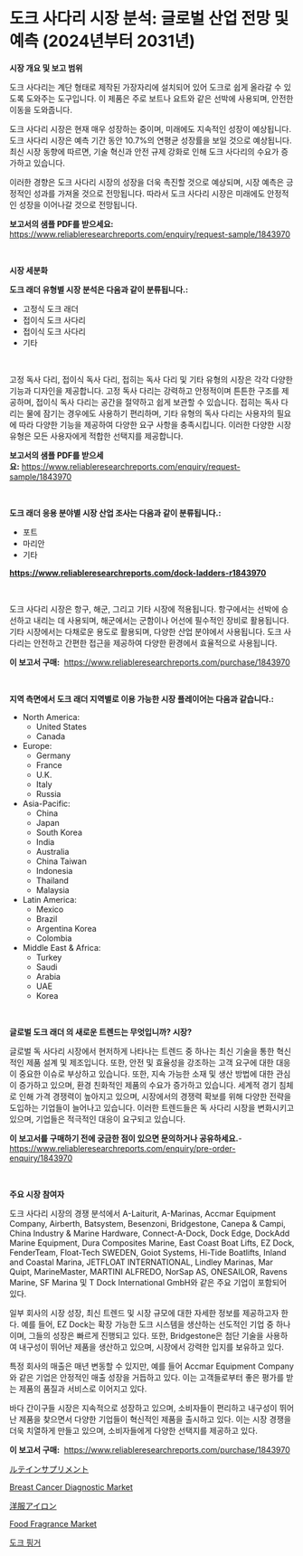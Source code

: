 <p><h1>도크 사다리 시장 분석: 글로벌 산업 전망 및 예측 (2024년부터 2031년)</h1></p><p><strong>시장 개요 및 보고 범위</strong></p>
<p><p>도크 사다리는 계단 형태로 제작된 가장자리에 설치되어 있어 도크로 쉽게 올라갈 수 있도록 도와주는 도구입니다. 이 제품은 주로 보트나 요트와 같은 선박에 사용되며, 안전한 이동을 도와줍니다.</p><p>도크 사다리 시장은 현재 매우 성장하는 중이며, 미래에도 지속적인 성장이 예상됩니다. 도크 사다리 시장은 예측 기간 동안 10.7%의 연평균 성장률을 보일 것으로 예상됩니다. 최신 시장 동향에 따르면, 기술 혁신과 안전 규제 강화로 인해 도크 사다리의 수요가 증가하고 있습니다.</p><p>이러한 경향은 도크 사다리 시장의 성장을 더욱 촉진할 것으로 예상되며, 시장 예측은 긍정적인 성과를 가져올 것으로 전망됩니다. 따라서 도크 사다리 시장은 미래에도 안정적인 성장을 이어나갈 것으로 전망됩니다.</p></p>
<p><strong>보고서의 샘플 PDF를 받으세요:</strong> <a href="https://www.reliableresearchreports.com/enquiry/request-sample/1843970">https://www.reliableresearchreports.com/enquiry/request-sample/1843970</a></p>
<p>&nbsp;</p>
<p><strong>시장 세분화</strong></p>
<p><strong>도크 래더 유형별 시장 분석은 다음과 같이 분류됩니다.:</strong></p>
<p><ul><li>고정식 도크 래더</li><li>접이식 도크 사다리</li><li>접이식 도크 사다리</li><li>기타</li></ul></p>
<p>&nbsp;</p>
<p><p>고정 독사 다리, 접이식 독사 다리, 접히는 독사 다리 및 기타 유형의 시장은 각각 다양한 기능과 디자인을 제공합니다. 고정 독사 다리는 강력하고 안정적이며 튼튼한 구조를 제공하며, 접이식 독사 다리는 공간을 절약하고 쉽게 보관할 수 있습니다. 접히는 독사 다리는 물에 잠기는 경우에도 사용하기 편리하며, 기타 유형의 독사 다리는 사용자의 필요에 따라 다양한 기능을 제공하여 다양한 요구 사항을 충족시킵니다. 이러한 다양한 시장 유형은 모든 사용자에게 적합한 선택지를 제공합니다.</p></p>
<p><strong>보고서의 샘플 PDF를 받으세요:</strong>&nbsp;<a href="https://www.reliableresearchreports.com/enquiry/request-sample/1843970">https://www.reliableresearchreports.com/enquiry/request-sample/1843970</a></p>
<p>&nbsp;</p>
<p><strong> 도크 래더 응용 분야별 시장 산업 조사는 다음과 같이 분류됩니다.:</strong></p>
<p><ul><li>포트</li><li>마리안</li><li>기타</li></ul></p>
<p><strong><a href="https://www.reliableresearchreports.com/dock-ladders-r1843970">https://www.reliableresearchreports.com/dock-ladders-r1843970</a></strong></p>
<p>&nbsp;</p>
<p><p>도크 사다리 시장은 항구, 해군, 그리고 기타 시장에 적용됩니다. 항구에서는 선박에 승선하고 내리는 데 사용되며, 해군에서는 군함이나 어선에 필수적인 장비로 활용됩니다. 기타 시장에서는 다채로운 용도로 활용되며, 다양한 산업 분야에서 사용됩니다. 도크 사다리는 안전하고 간편한 접근을 제공하여 다양한 환경에서 효율적으로 사용됩니다.</p></p>
<p><strong>이 보고서 구매:</strong>&nbsp; <a href="https://www.reliableresearchreports.com/purchase/1843970">https://www.reliableresearchreports.com/purchase/1843970</a></p>
<p>&nbsp;</p>
<p><strong>지역 측면에서 도크 래더 지역별로 이용 가능한 시장 플레이어는 다음과 같습니다.:</strong></p>
<p><ul>
    <li>
        North America:
        <ul>
            <li>United States</li>
            <li>Canada</li>
        </ul>
    </li>
    <li>
        Europe:
        <ul>
            <li>Germany</li>
            <li>France</li>
            <li>U.K.</li>
            <li>Italy</li>
            <li>Russia</li>
        </ul>
    </li>
    <li>
        Asia-Pacific:
        <ul>
            <li>China</li>
            <li>Japan</li>
            <li>South Korea</li>
            <li>India</li>
            <li>Australia</li>
            <li>China Taiwan</li>
            <li>Indonesia</li>
            <li>Thailand</li>
            <li>Malaysia</li>
        </ul>
    </li>
    <li>
        Latin America:
        <ul>
            <li>Mexico</li>
            <li>Brazil</li>
            <li>Argentina Korea</li>
            <li>Colombia</li>
        </ul>
    </li>
    <li>
        Middle East & Africa:
        <ul>
            <li>Turkey</li>
            <li>Saudi</li>
            <li>Arabia</li>
            <li>UAE</li>
            <li>Korea</li>
        </ul>
    </li>
    </ul></p>
<p>&nbsp;</p>
<p><strong>글로벌 도크 래더 의 새로운 트렌드는 무엇입니까? 시장?</strong></p>
<p><p>글로벌 독 사다리 시장에서 현저하게 나타나는 트렌드 중 하나는 최신 기술을 통한 혁신적인 제품 설계 및 제조입니다. 또한, 안전 및 효율성을 강조하는 고객 요구에 대한 대응이 중요한 이슈로 부상하고 있습니다. 또한, 지속 가능한 소재 및 생산 방법에 대한 관심이 증가하고 있으며, 환경 친화적인 제품의 수요가 증가하고 있습니다. 세계적 경기 침체로 인해 가격 경쟁력이 높아지고 있으며, 시장에서의 경쟁력 확보를 위해 다양한 전략을 도입하는 기업들이 늘어나고 있습니다. 이러한 트렌드들은 독 사다리 시장을 변화시키고 있으며, 기업들은 적극적인 대응이 요구되고 있습니다.</p></p>
<p><strong>이 보고서를 구매하기 전에 궁금한 점이 있으면 문의하거나 공유하세요.</strong>- <a href="https://www.reliableresearchreports.com/enquiry/pre-order-enquiry/1843970">https://www.reliableresearchreports.com/enquiry/pre-order-enquiry/1843970</a></p>
<p>&nbsp;</p>
<p><strong>주요 시장 참여자</strong></p>
<p><p>도크 사다리 시장의 경쟁 분석에서 A-Laiturit, A-Marinas, Accmar Equipment Company, Airberth, Batsystem, Besenzoni, Bridgestone, Canepa & Campi, China Industry & Marine Hardware, Connect-A-Dock, Dock Edge, DockAdd Marine Equipment, Dura Composites Marine, East Coast Boat Lifts, EZ Dock, FenderTeam, Float-Tech SWEDEN, Goiot Systems, Hi-Tide Boatlifts, Inland and Coastal Marina, JETFLOAT INTERNATIONAL, Lindley Marinas, Mar Quipt, MarineMaster, MARTINI ALFREDO, NorSap AS, ONESAILOR, Ravens Marine, SF Marina 및 T Dock International GmbH와 같은 주요 기업이 포함되어 있다.</p><p>일부 회사의 시장 성장, 최신 트렌드 및 시장 규모에 대한 자세한 정보를 제공하고자 한다. 예를 들어, EZ Dock는 확장 가능한 도크 시스템을 생산하는 선도적인 기업 중 하나이며, 그들의 성장은 빠르게 진행되고 있다. 또한, Bridgestone은 첨단 기술을 사용하여 내구성이 뛰어난 제품을 생산하고 있으며, 시장에서 강력한 입지를 보유하고 있다.</p><p>특정 회사의 매출은 매년 변동할 수 있지만, 예를 들어 Accmar Equipment Company와 같은 기업은 안정적인 매출 성장을 거듭하고 있다. 이는 고객들로부터 좋은 평가를 받는 제품의 품질과 서비스로 이어지고 있다.</p><p>바다 간이구들 시장은 지속적으로 성장하고 있으며, 소비자들이 편리하고 내구성이 뛰어난 제품을 찾으면서 다양한 기업들이 혁신적인 제품을 출시하고 있다. 이는 시장 경쟁을 더욱 치열하게 만들고 있으며, 소비자들에게 다양한 선택지를 제공하고 있다.</p></p>
<p><strong>이 보고서 구매:</strong>&nbsp;&nbsp;<a href="https://www.reliableresearchreports.com/purchase/1843970">https://www.reliableresearchreports.com/purchase/1843970</a></p>
<p><p><a href="https://github.com/EstelWisozk1/Market-Research-Report-List-1/blob/main/848906324615.md">ルテインサプリメント</a></p><p><a href="https://github.com/abdelrhmankishk22/Market-Research-Report-List-4/blob/main/breast-cancer-diagnostic-market.md">Breast Cancer Diagnostic Market</a></p><p><a href="https://github.com/lrlmopnhwd79300/Market-Research-Report-List-1/blob/main/212689724614.md">洋服アイロン</a></p><p><a href="https://issuu.com/reportprime-2/docs/food-fragrance-market-size-2030.pptx">Food Fragrance Market</a></p><p><a href="https://github.com/GabrielBlanda5656/Market-Research-Report-List-1/blob/main/289081122648.md">도크 핑거</a></p></p>
